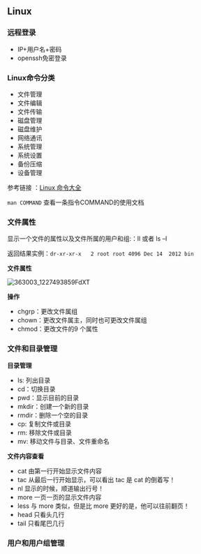 ## Linux

### 远程登录

- IP+用户名+密码
- openssh免密登录



### Linux命令分类

- 文件管理
- 文件编辑
- 文件传输
- 磁盘管理
- 磁盘维护
- 网络通讯
- 系统管理
- 系统设置
- 备份压缩
- 设备管理

参考链接 ：[Linux 命令大全](https://www.w3cschool.cn/linux/linux-command-manual.html)



`man COMMAND` 查看一条指令COMMAND的使用文档



### 文件属性

显示一个文件的属性以及文件所属的用户和组:：ll 或者 ls –l 

返回结果实例：`dr-xr-xr-x   2 root root 4096 Dec 14  2012 bin`

**文件属性**

![363003_1227493859FdXT](https://7n.w3cschool.cn/attachments/uploads/2014/06/363003_1227493859FdXT.png)



**操作**

- chgrp：更改文件属组
- chown：更改文件属主，同时也可更改文件属组
- chmod：更改文件的9 个属性



### 文件和目录管理

**目录管理**

- ls: 列出目录
- cd：切换目录
- pwd：显示目前的目录
- mkdir：创建一个新的目录
- rmdir：删除一个空的目录
- cp: 复制文件或目录
- rm: 移除文件或目录
- mv: 移动文件与目录、文件重命名

**文件内容查看**

- cat  由第一行开始显示文件内容
- tac  从最后一行开始显示，可以看出 tac 是 cat 的倒着写！
- nl   显示的时候，顺道输出行号！
- more 一页一页的显示文件内容
- less 与 more 类似，但是比 more 更好的是，他可以往前翻页！
- head 只看头几行
- tail 只看尾巴几行



### 用户和用户组管理